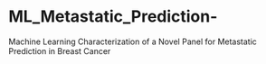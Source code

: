 # ML_Metastatic_Prediction-
Machine Learning Characterization of a Novel Panel for Metastatic Prediction in Breast Cancer
